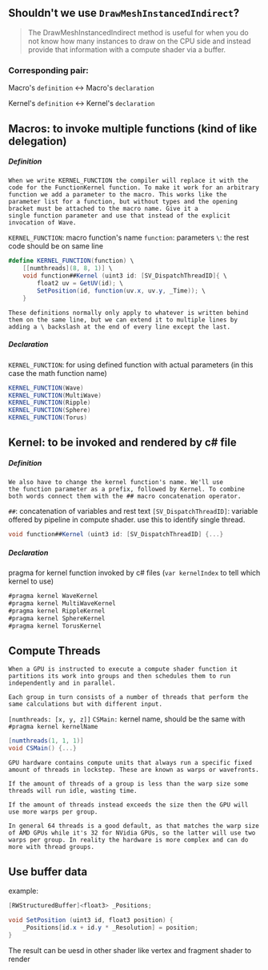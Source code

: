 ## Shouldn't we use `DrawMeshInstancedIndirect`?

>The DrawMeshInstancedIndirect method is useful for when you do not know how many instances to draw on the CPU side and instead provide that information with a compute shader via a buffer.

### Corresponding pair:

Macro's `definition` <-> Macro's `declaration`

Kernel's `definition` <-> Kernel's `declaration`

## Macros: to invoke multiple functions (kind of like delegation)

##### Definition

	When we write KERNEL_FUNCTION the compiler will replace it with the code for the FunctionKernel function. To make it work for an arbitrary function we add a parameter to the macro. This works like the parameter list for a function, but without types and the opening bracket must be attached to the macro name. Give it a single function parameter and use that instead of the explicit invocation of Wave.

`KERNEL_FUNCTION`: macro function's name
`function`: parameters
`\`: the rest code should be on same line

```c#
#define KERNEL_FUNCTION(function) \
	[[numthreads](8, 8, 1)] \
	void function##Kernel (uint3 id: [SV_DispatchThreadID]{ \
		float2 uv = GetUV(id); \
		SetPosition(id, function(uv.x, uv.y, _Time)); \
	}
```

	These definitions normally only apply to whatever is written behind them on the same line, but we can extend it to multiple lines by adding a \ backslash at the end of every line except the last.


##### Declaration

`KERNEL_FUNCTION`: for using defined function with actual parameters (in this case the math function name)

```c#
KERNEL_FUNCTION(Wave)
KERNEL_FUNCTION(MultiWave)
KERNEL_FUNCTION(Ripple)
KERNEL_FUNCTION(Sphere)
KERNEL_FUNCTION(Torus)
```


## Kernel: to be invoked and rendered by c# file

##### Definition

	We also have to change the kernel function's name. We'll use the function parameter as a prefix, followed by Kernel. To combine both words connect them with the ## macro concatenation operator.

`##`: concatenation of variables and rest text
`[SV_DispatchThreadID]`: variable offered by pipeline in compute shader. use this to identify single thread. 

```c#
void function##Kernel (uint3 id: [SV_DispatchThreadID] {...}
```

##### Declaration

pragma for kernel function invoked by c# files (`var kernelIndex` to tell which kernel to use)

```c#
#pragma kernel WaveKernel
#pragma kernel MultiWaveKernel
#pragma kernel RippleKernel
#pragma kernel SphereKernel
#pragma kernel TorusKernel
```


## Compute Threads

	When a GPU is instructed to execute a compute shader function it partitions its work into groups and then schedules them to run independently and in parallel. 

	Each group in turn consists of a number of threads that perform the same calculations but with different input.

`[numthreads: [x, y, z]]`
`CSMain:` kernel name, should be the same with `#pragma kernel kernelName`
```c#
[numthreads(1, 1, 1)]
void CSMain() {...}
```

	GPU hardware contains compute units that always run a specific fixed amount of threads in lockstep. These are known as warps or wavefronts.

	If the amount of threads of a group is less than the warp size some threads will run idle, wasting time.

	If the amount of threads instead exceeds the size then the GPU will use more warps per group.

	In general 64 threads is a good default, as that matches the warp size of AMD GPUs while it's 32 for NVidia GPUs, so the latter will use two warps per group. In reality the hardware is more complex and can do more with thread groups.


## Use buffer data

example:

```c#
[RWStructuredBuffer]<float3> _Positions;

void SetPosition (uint3 id, float3 position) {
	_Positions[id.x + id.y * _Resolution] = position;
}
```

The result can be uesd in other shader like vertex and fragment shader to render